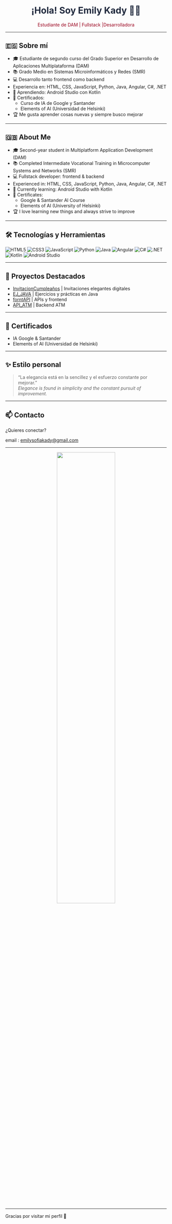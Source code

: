 <!-- Elegante, bilingüe, con colores azul oscuro y granate, y emojis sobrios -->

<h1 align="center" style="color:#212A3E;">
  ¡Hola! Soy Emily Kady 👩‍💻
</h1>

<p align="center" style="color:#9A031E;">
  Estudiante de DAM | Fullstack |Desarrolladora
</p>

---

## 🇪🇸 Sobre mí

- 🎓 Estudiante de segundo curso del Grado Superior en Desarrollo de Aplicaciones Multiplataforma (DAM)
- 📚 Grado Medio en Sistemas Microinformáticos y Redes (SMR)
- 💻 Desarrollo tanto frontend como backend
- Experiencia en: HTML, CSS, JavaScript, Python, Java, Angular, C#, .NET
- 🚀 Aprendiendo: Android Studio con Kotlin
- 🧠 Certificados:  
  - Curso de IA de Google y Santander  
  - Elements of AI (Universidad de Helsinki)
- 🏆 Me gusta aprender cosas nuevas y siempre busco mejorar

---

## 🇬🇧 About Me

- 🎓 Second-year student in Multiplatform Application Development (DAM)
- 📚 Completed Intermediate Vocational Training in Microcomputer Systems and Networks (SMR)
- 💻 Fullstack developer: frontend & backend
- Experienced in: HTML, CSS, JavaScript, Python, Java, Angular, C#, .NET
- 🚀 Currently learning: Android Studio with Kotlin
- 🧠 Certificates:  
  - Google & Santander AI Course  
  - Elements of AI (University of Helsinki)
- 🏆 I love learning new things and always strive to improve

---

## 🛠️ Tecnologías y Herramientas

![HTML5](https://img.shields.io/badge/HTML5-212A3E?style=for-the-badge&logo=html5&logoColor=white)
![CSS3](https://img.shields.io/badge/CSS3-212A3E?style=for-the-badge&logo=css3&logoColor=white)
![JavaScript](https://img.shields.io/badge/JavaScript-9A031E?style=for-the-badge&logo=javascript&logoColor=white)
![Python](https://img.shields.io/badge/Python-212A3E?style=for-the-badge&logo=python&logoColor=white)
![Java](https://img.shields.io/badge/Java-9A031E?style=for-the-badge&logo=java&logoColor=white)
![Angular](https://img.shields.io/badge/Angular-212A3E?style=for-the-badge&logo=angular&logoColor=white)
![C#](https://img.shields.io/badge/C%23-9A031E?style=for-the-badge&logo=csharp&logoColor=white)
![.NET](https://img.shields.io/badge/.NET-212A3E?style=for-the-badge&logo=dotnet&logoColor=white)
![Kotlin](https://img.shields.io/badge/Kotlin-9A031E?style=for-the-badge&logo=kotlin&logoColor=white)
![Android Studio](https://img.shields.io/badge/Android%20Studio-212A3E?style=for-the-badge&logo=androidstudio&logoColor=white)

---

## 📂 Proyectos Destacados

- [InvitacionCumpleaños](https://github.com/emilykady/InvitacionCumplea-os) | Invitaciones elegantes digitales
- [EJ_JAVA](https://github.com/emilykady/EJ_JAVA) | Ejercicios y prácticas en Java
- [forntAPI](https://github.com/emilykady/forntAPI) | APIs y frontend
- [API_ATM](https://github.com/emilykady/API_ATM) | Backend ATM

---

## 🏅 Certificados

- IA Google & Santander
- Elements of AI (Universidad de Helsinki)
  

---

## ✨ Estilo personal

> “La elegancia está en la sencillez y el esfuerzo constante por mejorar.”  
> _Elegance is found in simplicity and the constant pursuit of improvement._

---

## 📫 Contacto

¿Quieres conectar?  
 
email : emilysofiakady@gmail.com


---

<p align="center">
  <img src="https://user-images.githubusercontent.com/placeholder/elegant-banner-darkblue.png" width="60%" />
</p>

---

Gracias por visitar mi perfil 💙 
